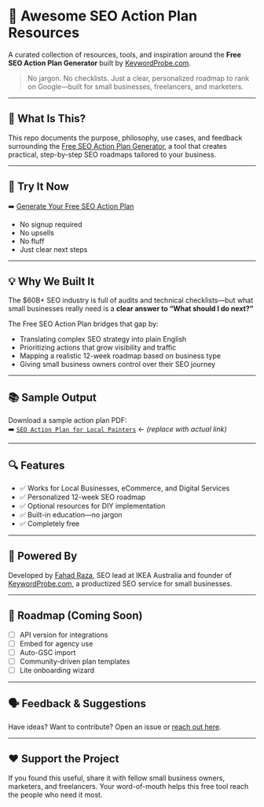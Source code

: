 # 🧠 Awesome SEO Action Plan Resources

A curated collection of resources, tools, and inspiration around the **Free SEO Action Plan Generator** built by [KeywordProbe.com](https://keywordprobe.com).

> No jargon. No checklists. Just a clear, personalized roadmap to rank on Google—built for small businesses, freelancers, and marketers.

---

## 🎯 What Is This?

This repo documents the purpose, philosophy, use cases, and feedback surrounding the [Free SEO Action Plan Generator](https://keywordprobe.com/free-seo-action-plan), a tool that creates practical, step-by-step SEO roadmaps tailored to your business.

---

## 🔧 Try It Now

➡️ [Generate Your Free SEO Action Plan](https://keywordprobe.com/free-seo-action-plan)

- No signup required  
- No upsells  
- No fluff  
- Just clear next steps

---

## 💡 Why We Built It

The $60B+ SEO industry is full of audits and technical checklists—but what small businesses really need is a **clear answer to “What should I do next?”**

The Free SEO Action Plan bridges that gap by:

- Translating complex SEO strategy into plain English  
- Prioritizing actions that grow visibility and traffic  
- Mapping a realistic 12-week roadmap based on business type  
- Giving small business owners control over their SEO journey  

---

## 📚 Sample Output

Download a sample action plan PDF:  
➡️ [`SEO Action Plan for Local Painters`](https://your-sample-link.com) ← *(replace with actual link)*

---

## 🔍 Features

- ✅ Works for Local Businesses, eCommerce, and Digital Services  
- ✅ Personalized 12-week SEO roadmap  
- ✅ Optional resources for DIY implementation  
- ✅ Built-in education—no jargon  
- ✅ Completely free

---

## 🤖 Powered By

Developed by [Fahad Raza](https://keywordprobe.com/about-fahad-seo-consultant/), SEO lead at IKEA Australia and founder of [KeywordProbe.com](https://keywordprobe.com), a productized SEO service for small businesses.

---

## 🌱 Roadmap (Coming Soon)

- [ ] API version for integrations  
- [ ] Embed for agency use  
- [ ] Auto-GSC import  
- [ ] Community-driven plan templates  
- [ ] Lite onboarding wizard

---

## 🗣️ Feedback & Suggestions

Have ideas? Want to contribute? Open an issue or [reach out here](https://keywordprobe.com/contact-us).

---

## ❤️ Support the Project

If you found this useful, share it with fellow small business owners, marketers, and freelancers. Your word-of-mouth helps this free tool reach the people who need it most.

